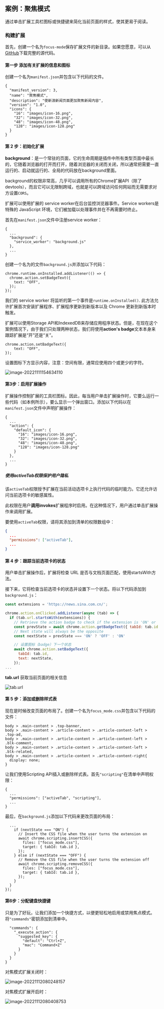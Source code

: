 ## 案例：聚焦模式

通过单击扩展工具栏图标或快捷键来简化当前页面的样式，使其更易于阅读。

### 构建扩展

首先，创建一个名为`focus-mode`保存扩展文件的新目录。如果您愿意，可以从[GitHub](https://github.com/justinzm/chrome-extensions-learning/tree/main/03_focus_mode)下载完整的源代码。

#### 第一步 添加有关扩展的信息和图标

创建一个名为`manifest.json`并包含以下代码的文件。

```
{
  "manifest_version": 3,
  "name": "聚焦模式",
  "description": "使新浪新闻页面更加聚焦新闻内容",
  "version": "1.0",
  "icons": {
    "16": "images/icon-16.png",
    "32": "images/icon-32.png",
    "48": "images/icon-48.png",
    "128": "images/icon-128.png"
  }
}
```

#### 第 2 步：初始化扩展

**background**：是一个常驻的页面，它的生命周期是插件中所有类型页面中最长的，它随着浏览器的打开而打开，随着浏览器的关闭而关闭，所以通常把需要一直运行的、启动就运行的、全局的代码放在background里面。

background的权限非常高，几乎可以调用所有的Chrome扩展API（除了devtools），而且它可以无限制跨域，也就是可以跨域访问任何网站而无需要求对方设置`CORS`。

扩展可以使用扩展的 service worker在后台监控浏览器事件。Service workers是特殊的 JavaScript 环境，它们被加载以处理事件并在不再需要时终止。

首先在`manifest.json`文件中注册service worker：

```
{
  ...
  "background": {
    "service_worker": "background.js"
  },
  ...
}
```

创建一个名为的文件`background.js`并添加以下代码：

```
chrome.runtime.onInstalled.addListener(() => {
  chrome.action.setBadgeText({
    text: "OFF",
  });
});
```

我们的 service worker 将监听的第一个事件是`runtime.onInstalled()`. 此方法允许扩展首次安装扩展程序、扩展程序更新到新版本以及 Chrome 更新到新版本时触发。

扩展可以使用Storage API和IndexedDB来存储应用程序状态。但是，在现在这个案例情况下，由于我们只处理两种状态，我们将使用**action's badge**文本本身来跟踪扩展是“开”还是“关”。

```
chrome.action.setBadgeText({
    text: "OFF",
});
```

设置图标下方显示内容，注意：空间有限，通常应使用四个或更少的字符。

![image-20221111154634110](./img/0301.png)

#### 第3步：启用扩展操作

扩展操作控制扩展的工具栏图标。因此，每当用户单击扩展操作时，它要么运行一些代码（如本例所示），要么显示一个弹出窗口。添加以下代码以在`manifest.json`文件中声明扩展操作：

```
{
  ...
  "action": {
    "default_icon": {
      "16": "images/icon-16.png",
      "32": "images/icon-32.png",
      "48": "images/icon-48.png",
      "128": "images/icon-128.png"
    }
  },
  ...
}
```

##### 使用activeTab权限保护用户隐私

该`activeTab`权限授予扩展在当前活动选项卡上执行代码的临时能力。它还允许访问当前选项卡的敏感属性。

此权限在用户**调用invokes**扩展程序时启用。在这种情况下，用户通过单击扩展操作来调用扩展。

要使用`activeTab`权限，请将其添加到清单的权限数组中：

```json
{
  ...
  "permissions": ["activeTab"],
  ...
}
```

#### 第 4 步：跟踪当前选项卡的状态

用户单击扩展操作后，扩展将检查 URL 是否与文档页面匹配，使用startsWith方法。

接下来，它将检查当前选项卡的状态并设置下一个状态。将以下代码添加到`background.js`：

```js
const extensions = 'https://news.sina.com.cn/';

chrome.action.onClicked.addListener(async (tab) => {
  if (tab.url.startsWith(extensions)) {
    // Retrieve the action badge to check if the extension is 'ON' or 'OFF'
    const prevState = await chrome.action.getBadgeText({ tabId: tab.id });
    // Next state will always be the opposite
    const nextState = prevState === 'ON' ? 'OFF' : 'ON'

    // 设置图标（badge）下一个状态
    await chrome.action.setBadgeText({
      tabId: tab.id,
      text: nextState,
    });
...
```

**tab.url** 获取当前页面的相关信息

![tab.url](./img/0302.png)

#### 第 5 步：添加或删除样式表

现在是时候改变页面的布局了。创建一个名为`focus_mode.css`并包含以下代码的文件：

```
body > .main-content > .top-banner,
body > .main-content > .article-content > .article-content-left > .top-ad,
body > .main-content > .article-content > .article-content-left > .blk-comment,
body > .main-content > .article-content > .article-content-left > .blk-related,
body > .main-content > .article-content > .article-content-right{
  display: none;
}
```

让我们使用Scripting API插入或删除样式表。首先`"scripting"`在清单中声明权限：

```
{
  ...
  "permissions": ["activeTab", "scripting"],
  ...
}
```

最后，在`background.js`添加以下代码来更改页面的布局：

```
  ...
    if (nextState === "ON") {
      // Insert the CSS file when the user turns the extension on
      await chrome.scripting.insertCSS({
        files: ["focus_mode.css"],
        target: { tabId: tab.id },
      });
    } else if (nextState === "OFF") {
      // Remove the CSS file when the user turns the extension off
      await chrome.scripting.removeCSS({
        files: ["focus_mode.css"],
        target: { tabId: tab.id },
      });
    }
  }
});
```

#### 第6步：分配键盘快捷键

只是为了好玩，让我们添加一个快捷方式，以便更轻松地启用或禁用焦点模式。将`"commands"`密钥添加到清单中。

```
  "commands": {
    "_execute_action": {
      "suggested_key": {
        "default": "Ctrl+Z",
        "mac": "Command+Z"
      }
    }
  }
}
```

对焦模式扩展关闭时：

![image-20221112080248157](./img/0303.png)

对焦模式扩展开启时：

![image-20221112080408753](./img/0304.png)

